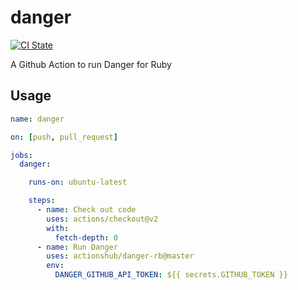 # danger

[![CI State](https://github.com/actionshub/danger-rb/workflows/release/badge.svg)](https://github.com/actionshub/danger-rb)

A Github Action to run Danger for Ruby

## Usage

```yaml
name: danger

on: [push, pull_request]

jobs:
  danger:

    runs-on: ubuntu-latest

    steps:
      - name: Check out code
        uses: actions/checkout@v2
        with:
          fetch-depth: 0
      - name: Run Danger
        uses: actionshub/danger-rb@master
        env:
          DANGER_GITHUB_API_TOKEN: ${{ secrets.GITHUB_TOKEN }}
```
